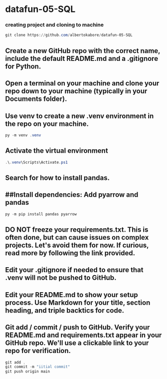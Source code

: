 # datafun-05-SQL
### creating project and cloning to machine
```powershell
git clone https://github.com/albertokabore/datafun-05-SQL
```

## Create a new GitHub repo with the correct name, include the default README.md and a .gitignore for Python.
## Open a terminal on your machine and clone your repo down to your machine (typically in your Documents folder).
## Use venv to create a new .venv environment in the repo on your machine. 
```powershell
py -m venv .venv
```
## Activate the virtual environment
```powershell
.\.venv\Scripts\Activate.ps1
```
## Search for how to install pandas.

## ##Install dependencies: Add pyarrow and pandas
```powershell
py -m pip install pandas pyarrow
```
## DO NOT freeze your requirements.txt. This is often done, but can cause issues on complex projects. Let's avoid them for now. If curious, read more by following the link provided.  
## Edit your .gitignore if needed to ensure that .venv will not be pushed to GitHub.
## Edit your README.md to show your setup process. Use Markdown for your title, section heading, and triple backtics for code. 
## Git add / commit / push to GitHub. Verify your README.md and requirements.txt appear in your GitHub repo. We'll use a clickable link to your repo for verification. 

```powershell 
git add .
git commit -m "iitial commit"
git push origin main
```



